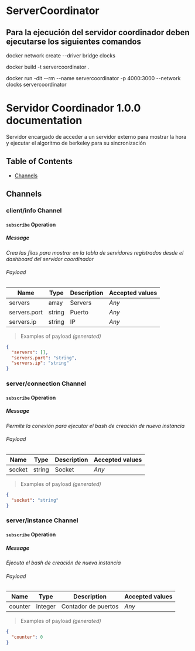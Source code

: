 # ServerCoordinator
## Para la ejecución del servidor coordinador deben ejecutarse los siguientes comandos

docker network create --driver bridge clocks

docker build -t servercoordinator .

docker run -dit --rm --name servercoordinator -p 4000:3000 --network clocks servercoordinator

# Servidor Coordinador 1.0.0 documentation

Servidor encargado de acceder a un servidor externo para mostrar la hora y ejecutar el algoritmo de berkeley para su sincronización
## Table of Contents

* [Channels](#channels)

## Channels

### **client/info** Channel

#### `subscribe` Operation

##### Message

*Crea las filas para mostrar en la tabla de servidores registrados desde el dashboard del servidor coordinador*

###### Payload

| Name | Type | Description | Accepted values |
|-|-|-|-|
| servers | array | Servers | _Any_ |
| servers.port | string | Puerto | _Any_ |
| servers.ip | string | IP | _Any_ |

> Examples of payload _(generated)_

```json
{
  "servers": [],
  "servers.port": "string",
  "servers.ip": "string"
}
```




### **server/connection** Channel

#### `subscribe` Operation

##### Message

*Permite la conexión para ejecutar el bash de creación de nueva instancia*

###### Payload

| Name | Type | Description | Accepted values |
|-|-|-|-|
| socket | string | Socket | _Any_ |

> Examples of payload _(generated)_

```json
{
  "socket": "string"
}
```




### **server/instance** Channel

#### `subscribe` Operation

##### Message

*Ejecuta el bash de creación de nueva instancia*

###### Payload

| Name | Type | Description | Accepted values |
|-|-|-|-|
| counter | integer | Contador de puertos | _Any_ |

> Examples of payload _(generated)_

```json
{
  "counter": 0
}
```



